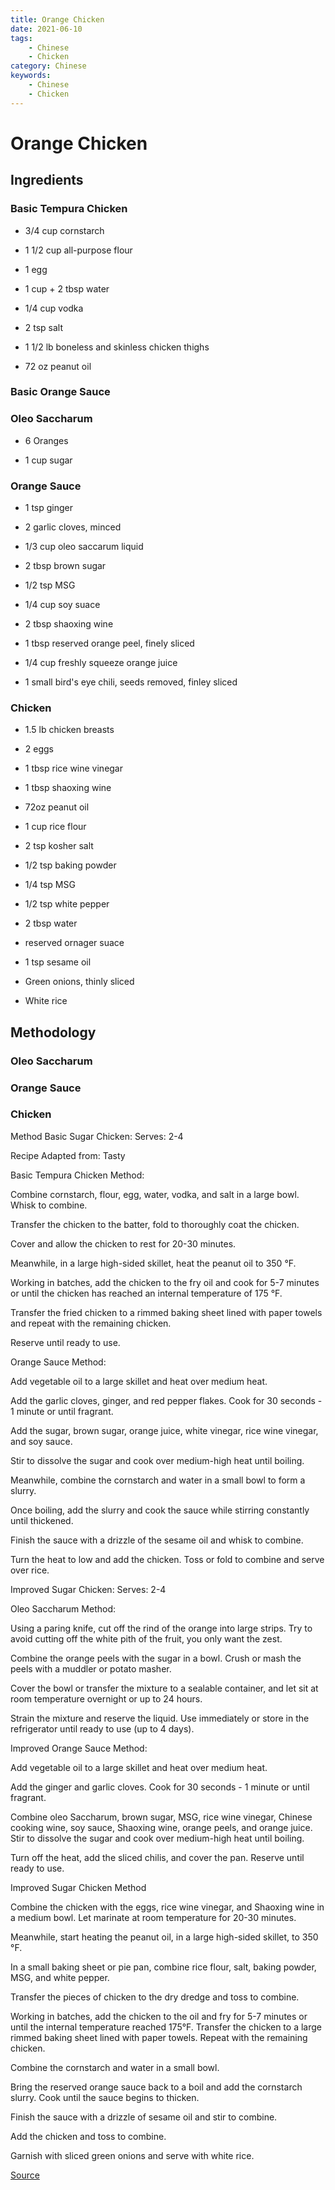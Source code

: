 ```yaml
---
title: Orange Chicken
date: 2021-06-10
tags:
    - Chinese
    - Chicken
category: Chinese
keywords:
    - Chinese
    - Chicken
---
```


# Orange Chicken

## Ingredients

### Basic Tempura Chicken

- 3/4 cup cornstarch

- 1 1/2 cup all-purpose flour

- 1 egg

- 1 cup + 2 tbsp water

- 1/4 cup vodka

- 2 tsp salt

- 1 1/2 lb boneless and skinless chicken thighs

- 72 oz peanut oil

### Basic Orange Sauce

### Oleo Saccharum

- 6 Oranges

- 1 cup sugar

### Orange Sauce

- 1 tsp ginger

- 2 garlic cloves, minced

- 1/3 cup oleo saccarum liquid

- 2 tbsp brown sugar

- 1/2 tsp MSG

- 1/4 cup soy suace

- 2 tbsp shaoxing wine

- 1 tbsp reserved orange peel, finely sliced

- 1/4 cup freshly squeeze orange juice

- 1 small bird's eye chili, seeds removed, finley sliced

### Chicken

- 1.5 lb chicken breasts

- 2 eggs

- 1 tbsp rice wine vinegar

- 1 tbsp shaoxing wine

- 72oz peanut oil

- 1 cup rice flour

- 2 tsp kosher salt

- 1/2 tsp baking powder

- 1/4 tsp MSG

- 1/2 tsp white pepper

- 2 tbsp water

- reserved ornager suace

- 1 tsp sesame oil

- Green onions, thinly sliced

- White rice

## Methodology

### Oleo Saccharum

### Orange Sauce

### Chicken
















Method
Basic Sugar Chicken: Serves: 2-4

Recipe Adapted from: Tasty

Basic Tempura Chicken Method:

Combine cornstarch, flour, egg, water, vodka, and salt in a large bowl. Whisk to combine.

Transfer the chicken to the batter, fold to thoroughly coat the chicken.

Cover and allow the chicken to rest for 20-30 minutes.

Meanwhile, in a large high-sided skillet, heat the peanut oil to 350 °F. 

Working in batches, add the chicken to the fry oil and cook for 5-7 minutes or until the chicken has reached an internal temperature of 175 °F. 

Transfer the fried chicken to a rimmed baking sheet lined with paper towels and repeat with the remaining chicken.

Reserve until ready to use.

Orange Sauce Method:

Add vegetable oil to a large skillet and heat over medium heat. 

Add the garlic cloves, ginger, and red pepper flakes. Cook for 30 seconds - 1 minute or until fragrant. 

Add the sugar, brown sugar, orange juice, white vinegar, rice wine vinegar, and soy sauce.

Stir to dissolve the sugar and cook over medium-high heat until boiling. 

Meanwhile, combine the cornstarch and water in a small bowl to form a slurry. 

Once boiling, add the slurry and cook the sauce while stirring constantly until thickened. 

Finish the sauce with a drizzle of the sesame oil and whisk to combine.

Turn the heat to low and add the chicken. Toss or fold to combine and serve over rice.

Improved Sugar Chicken: Serves: 2-4

Oleo Saccharum Method:

Using a paring knife, cut off the rind of the orange into large strips. Try to avoid cutting off the white pith of the fruit, you only want the zest.

Combine the orange peels with the sugar in a bowl. Crush or mash the peels with a muddler or potato masher.

Cover the bowl or transfer the mixture to a sealable container, and let sit at room temperature overnight or up to 24 hours. 

Strain the mixture and reserve the liquid. Use immediately or store in the refrigerator until ready to use (up to 4 days).

Improved Orange Sauce Method:

Add vegetable oil to a large skillet and heat over medium heat. 

Add the ginger and garlic cloves. Cook for 30 seconds - 1 minute or until fragrant. 

Combine oleo Saccharum, brown sugar, MSG, rice wine vinegar, Chinese cooking wine, soy sauce, Shaoxing wine, orange peels, and orange juice. Stir to dissolve the sugar and cook over medium-high heat until boiling. 

Turn off the heat, add the sliced chilis, and cover the pan. Reserve until ready to use.

Improved Sugar Chicken Method

Combine the chicken with the eggs, rice wine vinegar, and Shaoxing wine in a medium bowl. Let marinate at room temperature for 20-30 minutes.

Meanwhile, start heating the peanut oil, in a large high-sided skillet, to 350 °F. 

In a small baking sheet or pie pan, combine rice flour, salt, baking powder, MSG, and white pepper.

Transfer the pieces of chicken to the dry dredge and toss to combine.

Working in batches, add the chicken to the oil and fry for 5-7 minutes or until the internal temperature reached 175°F. Transfer the chicken to a large rimmed baking sheet lined with paper towels. Repeat with the remaining chicken. 

Combine the cornstarch and water in a small bowl. 

Bring the reserved orange sauce back to a boil and add the cornstarch slurry. Cook until the sauce begins to thicken.

Finish the sauce with a drizzle of sesame oil and stir to combine.

Add the chicken and toss to combine.

Garnish with sliced green onions and serve with white rice.



[Source](https://www.bingingwithbabish.com/recipes/sugar-chicken-rick-and-morty)